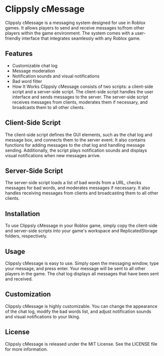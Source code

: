 # Clippsly cMessage
Clippsly cMessage is a messaging system designed for use in Roblox games. It allows players to send and receive messages to/from other players within the game environment. The system comes with a user-friendly interface that integrates seamlessly with any Roblox game.

## Features
- Customizable chat log
- Message moderation
- Notification sounds and visual notifications
- Bad word filter
- How It Works
Clippsly cMessage consists of two scripts: a client-side script and a server-side script. The client-side script handles the user interface and sends messages to the server. The server-side script receives messages from clients, moderates them if necessary, and broadcasts them to all other clients.

## Client-Side Script
The client-side script defines the GUI elements, such as the chat log and message box, and connects them to the server event. It also contains functions for adding messages to the chat log and handling message sending. Additionally, the script plays notification sounds and displays visual notifications when new messages arrive.

## Server-Side Script
The server-side script loads a list of bad words from a URL, checks messages for bad words, and moderates messages if necessary. It also handles receiving messages from clients and broadcasting them to all other clients.

## Installation
To use Clippsly cMessage in your Roblox game, simply copy the client-side and server-side scripts into your game's workspace and ReplicatedStorage folders, respectively.

## Usage
Clippsly cMessage is easy to use. Simply open the messaging window, type your message, and press enter. Your message will be sent to all other players in the game. The chat log displays all messages that have been sent and received.

## Customization
Clippsly cMessage is highly customizable. You can change the appearance of the chat log, modify the bad words list, and adjust notification sounds and visual notifications to your liking.

## License
Clippsly cMessage is released under the MIT License. See the LICENSE file for more information.
